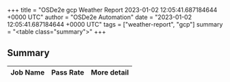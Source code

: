 +++
title = "OSDe2e gcp Weather Report 2023-01-02 12:05:41.687184644 +0000 UTC"
author = "OSDe2e Automation"
date = "2023-01-02 12:05:41.687184644 +0000 UTC"
tags = ["weather-report", "gcp"]
summary = "<table class=\"summary\"></table>"
+++
## Summary

| Job Name | Pass Rate | More detail |
|----------|-----------|-------------|




